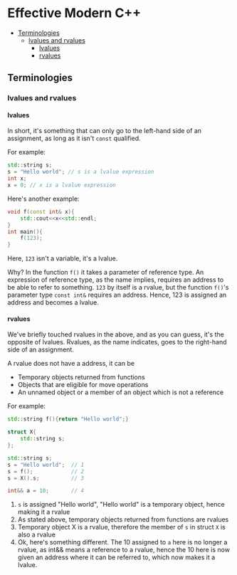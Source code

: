 # Effective Modern C++

<!-- vim-markdown-toc GFM -->

* [Terminologies](#terminologies)
	* [lvalues and rvalues](#lvalues-and-rvalues)
		* [lvalues](#lvalues)
		* [rvalues](#rvalues)

<!-- vim-markdown-toc -->

## Terminologies
### lvalues and rvalues
#### lvalues
In short, it's something that can only go to the left-hand side of an assignment, as long as it isn't `const` qualified.

For example:
```cpp
std::string s;
s = "Hello world"; // s is a lvalue expression
int x;
x = 0; // x is a lvalue expression
```

Here's another example:
```cpp
void f(const int& x){
	std::cout<<x<<std::endl;
}
int main(){
	f(123);
}
```
Here, `123` isn't a variable, it's a lvalue. 

Why? In the function `f()` it takes a parameter of reference type. An expression of reference type, as the name implies, requires an address to be able to refer to something. `123` by itself is a rvalue, but the function `f()`'s parameter type `const int&` requires an address. Hence, 123 is assigned an address and becomes a lvalue.

#### rvalues
We've briefly touched rvalues in the above, and as you can guess, it's the opposite of lvalues. Rvalues, as the name indicates, goes to the right-hand side of an assignment.

A rvalue does not have a address, it can be
- Temporary objects returned from functions
- Objects that are eligible for move operations
- An unnamed object or a member of an object which is not a reference

For example:
```cpp
std::string f(){return "Hello world";}

struct X{
	std::string s;
};

std::string s;
s = "Hello world"; 	// 1
s = f();			// 2
s = X().s;			// 3

int&& a = 10; 		// 4
```
1. `s` is assigned "Hello world", "Hello world" is a temporary object, hence making it a rvalue
2. As stated above, temporary objects returned from functions are rvalues
3. Temporary object X is a rvalue, therefore the member of `s` in struct `X` is also a rvalue
4. Ok, here's something different. The 10 assigned to `a` here is no longer a rvalue, as int&& means a reference to a rvalue, hence the 10 here is now given an address where it can be referred to, which now makes it a lvalue.

